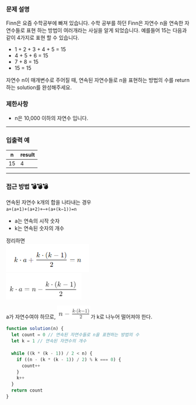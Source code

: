 ### **문제 설명**

Finn은 요즘 수학공부에 빠져 있습니다. 수학 공부를 하던 Finn은 자연수 n을 연속한 자연수들로 표현 하는 방법이 여러개라는 사실을 알게 되었습니다. 예를들어 15는 다음과 같이 4가지로 표현 할 수 있습니다.

- 1 + 2 + 3 + 4 + 5 = 15
- 4 + 5 + 6 = 15
- 7 + 8 = 15
- 15 = 15

자연수 n이 매개변수로 주어질 때, 연속된 자연수들로 n을 표현하는 방법의 수를 return하는 solution를 완성해주세요.

### 제한사항

- n은 10,000 이하의 자연수 입니다.

---

### 입출력 예

| n   | result |
| --- | ------ |
| 15  | 4      |

<hr>

### 접근 방법 💣💣💣

연속된 자연수 k개의 합을 나타내는 경우 <br>
`a+(a+1)+(a+2)+⋯+(a+(k−1))=n`
<br>

- a는 연속의 시작 숫자
- k는 연속된 숫자의 개수

정리하면<br>
![alt text](image.png)<br>
![alt text](image-1.png)

a가 자연수여야 하므로,
![alt text](image-2.png)가 k로 나누어 떨어져야 한다.

```js
function solution(n) {
  let count = 0 // 연속된 자연수들로 n을 표현하는 방법의 수
  let k = 1 // 연속된 자연수의 개수

  while ((k * (k - 1)) / 2 < n) {
    if ((n - (k * (k - 1)) / 2) % k === 0) {
      count++
    }
    k++
  }
  return count
}
```
